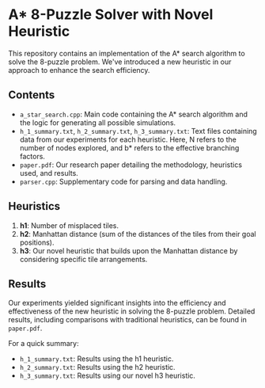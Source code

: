 # A* 8-Puzzle Solver with Novel Heuristic

This repository contains an implementation of the A* search algorithm to solve the 8-puzzle problem. We've introduced a new heuristic in our approach to enhance the search efficiency.

## Contents

- `a_star_search.cpp`: Main code containing the A* search algorithm and the logic for generating all possible simulations.
- `h_1_summary.txt`, `h_2_summary.txt`, `h_3_summary.txt`: Text files containing data from our experiments for each heuristic. Here, N refers to the number of nodes explored, and b* refers to the effective branching factors.
- `paper.pdf`: Our research paper detailing the methodology, heuristics used, and results.
- `parser.cpp`: Supplementary code for parsing and data handling.

## Heuristics

1. **h1**: Number of misplaced tiles.
2. **h2**: Manhattan distance (sum of the distances of the tiles from their goal positions).
3. **h3**: Our novel heuristic that builds upon the Manhattan distance by considering specific tile arrangements.

## Results

Our experiments yielded significant insights into the efficiency and effectiveness of the new heuristic in solving the 8-puzzle problem. Detailed results, including comparisons with traditional heuristics, can be found in `paper.pdf`.

For a quick summary:
- `h_1_summary.txt`: Results using the h1 heuristic.
- `h_2_summary.txt`: Results using the h2 heuristic.
- `h_3_summary.txt`: Results using our novel h3 heuristic.
